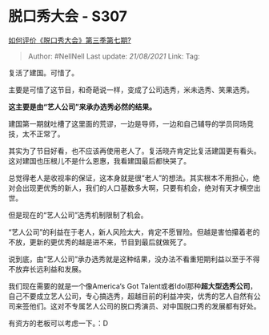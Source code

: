 # 脱口秀大会 - S307
[如何评价《脱口秀大会》第三季第七期?](https://www.zhihu.com/question/418540084/answer/1454558884)

> Author: #NellNell
> Last update: *21/08/2021*
> Link:
> Tag:

复活了建国。可惜了。

主要是可惜了这节目，和奇葩说一样，变成了公司选秀，米未选秀、笑果选秀。

**这主要是由“艺人公司”来承办选秀必然的结果。**

建国第一期就吐槽了这里面的荒谬，一边是导师，一边和自己辅导的学员同场竞技，太不正常了。

其实为了节目好看，也不应该再使用老人了。复活晓卉肯定比复活建国更有看头。这对建国也压根儿不是什么恩惠，我看建国最后都快哭了。

总觉得老人是收视率的保证，这本身就是很“老人”的想法。其实根本不用担心，绝对会出现更优秀的新人，我们的人口基数多大啊，只要有机会，绝对有天才横空出世。

但是现在的“艺人公司”选秀机制限制了机会。

“艺人公司”的利益在于老人，新人风险太大，肯定不愿冒险。但越是害怕攥着老的不放，更新的更优秀的越是进不来，节目到最后就做死了。

说到底，由“艺人公司”承办选秀就是这种结果，没办法不看重短期利益以至于不得不放弃长远利益和发展。

我们现在需要的就是一个像America‘s Got Talent或者Idol那种**超大型选秀公司**，自己不要成立艺人公司，专心搞选秀，超越目前的利益冲突，优秀的艺人自然有公司来签他们。这对不专属艺人公司的脱口秀演员、对中国脱口秀的发展都有好处。

有资方的老板可以考虑一下。：D
